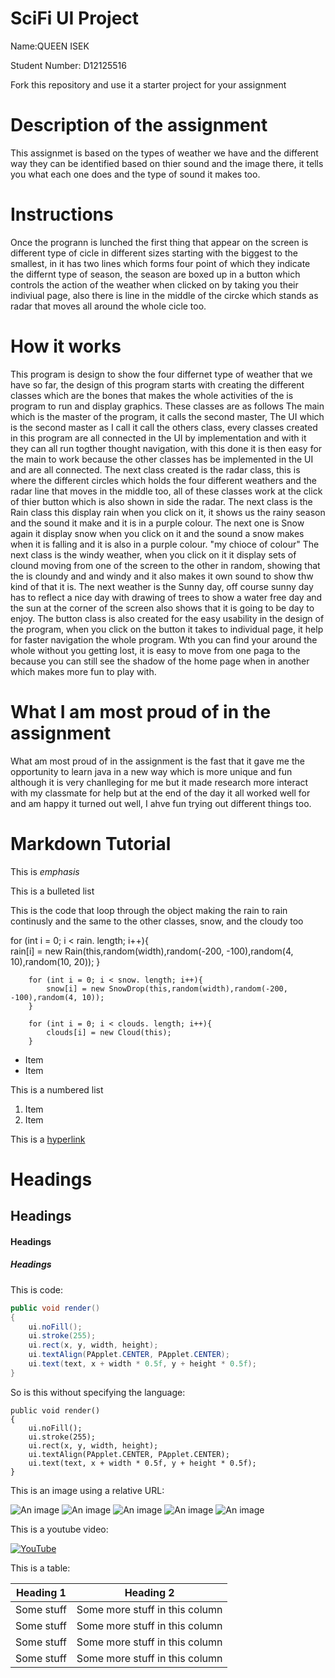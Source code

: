 # SciFi UI Project

Name:QUEEN ISEK

Student Number: D12125516

Fork this repository and use it a starter project for your assignment

# Description of the assignment
This assignmet is based on the types of weather we have and the different way they can be identified based on thier sound and the image there, it tells you what each one does and the type of sound it makes too. 

# Instructions
Once the progrann is lunched the first thing that appear on the screen is different type of cicle in different sizes starting with the biggest to the smallest, in it has two lines which forms four point of which they indicate the differnt type of season, the season are boxed up in a button which controls the action of the weather when clicked on by taking you their indiviual page, also there is line in the middle of the circke which stands as radar that moves all around the whole cicle too.

# How it works
This program is design to show the four differnet type of weather that we have so far, the design of this program starts with creating the different classes which are the bones that makes the whole activities of the is program to run and display graphics. These classes are as follows
The main which is the master of the program, it calls the second master,
The UI which is the second master as I call it call the others class, every classes created in this program are all connected in the UI by implementation and with it they can all run togther thought navigation, with this done it is then easy for the main to work because the other classes has be implemented in the UI and are all connected. The next class created is the radar class, this is where the different circles which holds the four different weathers and the radar line that moves in the middle too, all of these classes work at the click of thier button which is also shown in side the radar.
The next class is the Rain class this display rain when you click on it, it shows us the rainy season and the sound it make and it is in a purple colour.
The next one is Snow again it display snow when you click on it and the sound a snow makes when it is falling and it is also in a purple colour. "my chioce of colour"
The next class is the windy weather, when you click on it it display sets of clound moving from one of the screen to the other in random, showing that the is cloundy and and windy and it also makes it own sound to show thw kind of that it is.
The next weather is the Sunny day, off course sunny day has to reflect a nice day with drawing of trees to show a water free day and the sun at the corner of the screen also shows that it is going to be day to enjoy.
The button class is also created for the easy usability in the design of the program, when you click on the button it takes to individual page, it help for faster navigation the whole program. Wth you can find your around the whole without you getting lost, it is easy to move from one paga to the because you can still see the shadow of the home page when in another which makes more fun to play with.


# What I am most proud of in the assignment
What am most proud of in the assignment is the fast that it gave me the opportunity to learn java in a new way which is more unique and fun although it is very chanlleging for me but it made research more interact with my classmate for help but at the end of the day it all worked well for and am happy it turned out well, I ahve fun trying out different things too.

# Markdown Tutorial

This is *emphasis*

This is a bulleted list

This is the code that loop through the object making the rain to rain continusly and the same to the other classes, snow, and the cloudy too

 for (int i = 0; i < rain. length; i++){  
            rain[i] = new Rain(this,random(width),random(-200, -100),random(4, 10),random(10, 20));
        }

        
        for (int i = 0; i < snow. length; i++){  
            snow[i] = new SnowDrop(this,random(width),random(-200, -100),random(4, 10));
        }

        for (int i = 0; i < clouds. length; i++){  
            clouds[i] = new Cloud(this);
        }


- Item
- Item

This is a numbered list

1. Item
1. Item

This is a [hyperlink](http://bryanduggan.org)

# Headings
## Headings
#### Headings
##### Headings

This is code:

```Java
public void render()
{
	ui.noFill();
	ui.stroke(255);
	ui.rect(x, y, width, height);
	ui.textAlign(PApplet.CENTER, PApplet.CENTER);
	ui.text(text, x + width * 0.5f, y + height * 0.5f);
}
```

So is this without specifying the language:

```
public void render()
{
	ui.noFill();
	ui.stroke(255);
	ui.rect(x, y, width, height);
	ui.textAlign(PApplet.CENTER, PApplet.CENTER);
	ui.text(text, x + width * 0.5f, y + height * 0.5f);
}
```

This is an image using a relative URL:

![An image](images/homep.PNG)
![An image](images/sunny.PNG)
![An image](images/snow.PNG)
![An image](images/rain.PNG)
![An image](images/cloundy.PNG)

This is a youtube video:

[![YouTube](images/sunny.PNG)](https://youtu.be/xK9b0SmcMYQ)

This is a table:

| Heading 1 | Heading 2 |
|-----------|-----------|
|Some stuff | Some more stuff in this column |
|Some stuff | Some more stuff in this column |
|Some stuff | Some more stuff in this column |
|Some stuff | Some more stuff in this column |




